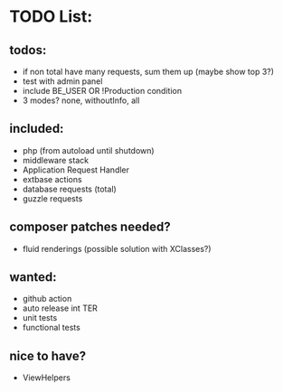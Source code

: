 # TODO List:

## todos:

- if non total have many requests, sum them up (maybe show top 3?)
- test with admin panel
- include BE_USER OR !Production condition
- 3 modes? none, withoutInfo, all

## included:

- php (from autoload until shutdown)
- middleware stack
- Application Request Handler
- extbase actions
- database requests (total)
- guzzle requests

## composer patches needed?

- fluid renderings (possible solution with XClasses?)

## wanted:

- github action
- auto release int TER
- unit tests
- functional tests

## nice to have?

- ViewHelpers
